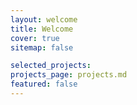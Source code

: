```yaml
---
layout: welcome
title: Welcome
cover: true
sitemap: false

selected_projects:
projects_page: projects.md
featured: false
---
```


